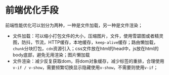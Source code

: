 # 前端优化手段

前端性能优化可以划分为两种，一种是文件加载，另一种是文件渲染；

* 文件加载：可以缩小打包文件的大小，压缩图片，文件，使用雪碧图或者精灵图，防抖，节流，HTTP缓存，本地缓存，`keep-alive`缓存；路由懒加载，`chunk`分块打包，`cdn`资源引入；css文件放在html的head中，js放在html的body底部，避免无用渲染；图片懒加载
* 文件渲染：减少反复获取dom，将dom对象缓存，减少标签的重排，合理使用`v-if / v-show`，需要频繁切换显示隐藏使用`v-show`，不需要则使用`v-if`；